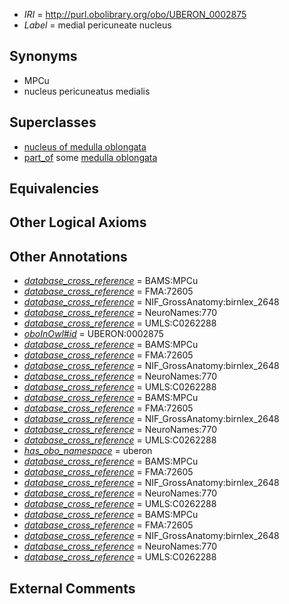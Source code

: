  * *IRI* = http://purl.obolibrary.org/obo/UBERON_0002875
 * *Label* = medial pericuneate nucleus

## Synonyms

 * MPCu
 * nucleus pericuneatus medialis

## Superclasses

 * [nucleus of medulla oblongata](../../UBERON/35/UBERON_0007635.md)
 * [part_of](../../BFO/50/BFO_0000050.md) some [medulla oblongata](../../UBERON/96/UBERON_0001896.md)

## Equivalencies


## Other Logical Axioms


## Other Annotations

 * *[database_cross_reference](../../ef/oboInOwl#hasDbXref.md)* = BAMS:MPCu
 * *[database_cross_reference](../../ef/oboInOwl#hasDbXref.md)* = FMA:72605
 * *[database_cross_reference](../../ef/oboInOwl#hasDbXref.md)* = NIF_GrossAnatomy:birnlex_2648
 * *[database_cross_reference](../../ef/oboInOwl#hasDbXref.md)* = NeuroNames:770
 * *[database_cross_reference](../../ef/oboInOwl#hasDbXref.md)* = UMLS:C0262288
 * *[oboInOwl#id](../../id/oboInOwl#id.md)* = UBERON:0002875
 * *[database_cross_reference](../../ef/oboInOwl#hasDbXref.md)* = BAMS:MPCu
 * *[database_cross_reference](../../ef/oboInOwl#hasDbXref.md)* = FMA:72605
 * *[database_cross_reference](../../ef/oboInOwl#hasDbXref.md)* = NIF_GrossAnatomy:birnlex_2648
 * *[database_cross_reference](../../ef/oboInOwl#hasDbXref.md)* = NeuroNames:770
 * *[database_cross_reference](../../ef/oboInOwl#hasDbXref.md)* = UMLS:C0262288
 * *[database_cross_reference](../../ef/oboInOwl#hasDbXref.md)* = BAMS:MPCu
 * *[database_cross_reference](../../ef/oboInOwl#hasDbXref.md)* = FMA:72605
 * *[database_cross_reference](../../ef/oboInOwl#hasDbXref.md)* = NIF_GrossAnatomy:birnlex_2648
 * *[database_cross_reference](../../ef/oboInOwl#hasDbXref.md)* = NeuroNames:770
 * *[database_cross_reference](../../ef/oboInOwl#hasDbXref.md)* = UMLS:C0262288
 * *[has_obo_namespace](../../ce/oboInOwl#hasOBONamespace.md)* = uberon
 * *[database_cross_reference](../../ef/oboInOwl#hasDbXref.md)* = BAMS:MPCu
 * *[database_cross_reference](../../ef/oboInOwl#hasDbXref.md)* = FMA:72605
 * *[database_cross_reference](../../ef/oboInOwl#hasDbXref.md)* = NIF_GrossAnatomy:birnlex_2648
 * *[database_cross_reference](../../ef/oboInOwl#hasDbXref.md)* = NeuroNames:770
 * *[database_cross_reference](../../ef/oboInOwl#hasDbXref.md)* = UMLS:C0262288
 * *[database_cross_reference](../../ef/oboInOwl#hasDbXref.md)* = BAMS:MPCu
 * *[database_cross_reference](../../ef/oboInOwl#hasDbXref.md)* = FMA:72605
 * *[database_cross_reference](../../ef/oboInOwl#hasDbXref.md)* = NIF_GrossAnatomy:birnlex_2648
 * *[database_cross_reference](../../ef/oboInOwl#hasDbXref.md)* = NeuroNames:770
 * *[database_cross_reference](../../ef/oboInOwl#hasDbXref.md)* = UMLS:C0262288

## External Comments

